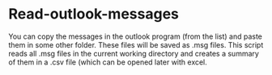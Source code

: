 # Read-outlook-messages


You can copy the messages in the outlook program (from the list) and paste them in some other folder. These files will be saved as .msg files. This script reads all .msg files in the current working directory and creates a summary of them in a .csv file (which can be opened later with excel.
